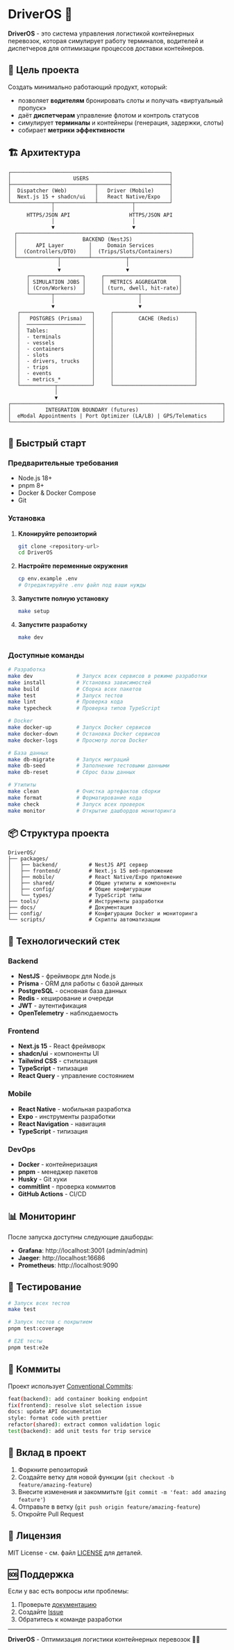 # DriverOS 🚛

**DriverOS** - это система управления логистикой контейнерных перевозок, которая симулирует работу терминалов, водителей и диспетчеров для оптимизации процессов доставки контейнеров.

## 🎯 Цель проекта

Создать минимально работающий продукт, который:
- позволяет **водителям** бронировать слоты и получать «виртуальный пропуск»
- даёт **диспетчерам** управление флотом и контроль статусов
- симулирует **терминалы** и контейнеры (генерация, задержки, слоты)
- собирает **метрики эффективности**

## 🏗️ Архитектура

```
┌───────────────────────────────────────────────────┐
│                    USERS                          │
├───────────────────────────┬───────────────────────┤
│  Dispatcher (Web)         │   Driver (Mobile)     │
│  Next.js 15 + shadcn/ui   │   React Native/Expo   │
└─────────────┬─────────────┴───────────┬───────────┘
              │                         │
      HTTPS/JSON API                   HTTPS/JSON API
              │                         │
              ▼                         ▼
  ┌────────────────────────────────────────────────────────┐
  │                     BACKEND (NestJS)                   │
  │      API Layer        │     Domain Services            │
  │  (Controllers/DTO)    │  (Trips/Slots/Containers)      │
  └─────────────┬─────────┴───────────┬────────────────────┘
                │                     │
                ▼                     ▼
      ┌─────────────────┐     ┌────────────────────────┐
      │ SIMULATION JOBS │     │  METRICS AGGREGATOR    │
      │ (Cron/Workers)  │     │ (turn, dwell, hit-rate)│
      └───────┬─────────┘     └───────────┬────────────┘
              │                           │
              ▼                           ▼
   ┌───────────────────────┐     ┌──────────────────────────┐
   │   POSTGRES (Prisma)   │     │        CACHE (Redis)     │
   │  ───────────────────  │     │                          │
   │  Tables:              │     │                          │
   │  - terminals          │     │                          │
   │  - vessels            │     │                          │
   │  - containers         │     │                          │
   │  - slots              │     │                          │
   │  - drivers, trucks    │     │                          │
   │  - trips              │     │                          │
   │  - events             │     │                          │
   │  - metrics_*          │     │                          │
   └───────────┬───────────┘     └──────────────────────────┘
               │
               ▼
┌────────────────────────────────────────────────────────────────────┐
│           INTEGRATION BOUNDARY (futures)                           │
│  eModal Appointments | Port Optimizer (LA/LB) | GPS/Telematics     │
└────────────────────────────────────────────────────────────────────┘
```

## 🚀 Быстрый старт

### Предварительные требования

- Node.js 18+ 
- pnpm 8+
- Docker & Docker Compose
- Git

### Установка

1. **Клонируйте репозиторий**
   ```bash
   git clone <repository-url>
   cd DriverOS
   ```

2. **Настройте переменные окружения**
   ```bash
   cp env.example .env
   # Отредактируйте .env файл под ваши нужды
   ```

3. **Запустите полную установку**
   ```bash
   make setup
   ```

4. **Запустите разработку**
   ```bash
   make dev
   ```

### Доступные команды

```bash
# Разработка
make dev              # Запуск всех сервисов в режиме разработки
make install          # Установка зависимостей
make build            # Сборка всех пакетов
make test             # Запуск тестов
make lint             # Проверка кода
make typecheck        # Проверка типов TypeScript

# Docker
make docker-up        # Запуск Docker сервисов
make docker-down      # Остановка Docker сервисов
make docker-logs      # Просмотр логов Docker

# База данных
make db-migrate       # Запуск миграций
make db-seed          # Заполнение тестовыми данными
make db-reset         # Сброс базы данных

# Утилиты
make clean            # Очистка артефактов сборки
make format           # Форматирование кода
make check            # Запуск всех проверок
make monitor          # Открытие дашбордов мониторинга
```

## 📦 Структура проекта

```
DriverOS/
├── packages/
│   ├── backend/          # NestJS API сервер
│   ├── frontend/         # Next.js 15 веб-приложение
│   ├── mobile/           # React Native/Expo приложение
│   ├── shared/           # Общие утилиты и компоненты
│   ├── config/           # Общие конфигурации
│   └── types/            # TypeScript типы
├── tools/                # Инструменты разработки
├── docs/                 # Документация
├── config/               # Конфигурации Docker и мониторинга
└── scripts/              # Скрипты автоматизации
```

## 🔧 Технологический стек

### Backend
- **NestJS** - фреймворк для Node.js
- **Prisma** - ORM для работы с базой данных
- **PostgreSQL** - основная база данных
- **Redis** - кеширование и очереди
- **JWT** - аутентификация
- **OpenTelemetry** - наблюдаемость

### Frontend
- **Next.js 15** - React фреймворк
- **shadcn/ui** - компоненты UI
- **Tailwind CSS** - стилизация
- **TypeScript** - типизация
- **React Query** - управление состоянием

### Mobile
- **React Native** - мобильная разработка
- **Expo** - инструменты разработки
- **React Navigation** - навигация
- **TypeScript** - типизация

### DevOps
- **Docker** - контейнеризация
- **pnpm** - менеджер пакетов
- **Husky** - Git хуки
- **commitlint** - проверка коммитов
- **GitHub Actions** - CI/CD

## 📊 Мониторинг

После запуска доступны следующие дашборды:

- **Grafana**: http://localhost:3001 (admin/admin)
- **Jaeger**: http://localhost:16686
- **Prometheus**: http://localhost:9090

## 🧪 Тестирование

```bash
# Запуск всех тестов
make test

# Запуск тестов с покрытием
pnpm test:coverage

# E2E тесты
pnpm test:e2e
```

## 📝 Коммиты

Проект использует [Conventional Commits](https://www.conventionalcommits.org/):

```bash
feat(backend): add container booking endpoint
fix(frontend): resolve slot selection issue
docs: update API documentation
style: format code with prettier
refactor(shared): extract common validation logic
test(backend): add unit tests for trip service
```

## 🤝 Вклад в проект

1. Форкните репозиторий
2. Создайте ветку для новой функции (`git checkout -b feature/amazing-feature`)
3. Внесите изменения и закоммитьте (`git commit -m 'feat: add amazing feature'`)
4. Отправьте в ветку (`git push origin feature/amazing-feature`)
5. Откройте Pull Request

## 📄 Лицензия

MIT License - см. файл [LICENSE](LICENSE) для деталей.

## 🆘 Поддержка

Если у вас есть вопросы или проблемы:

1. Проверьте [документацию](docs/)
2. Создайте [Issue](https://github.com/your-org/driveros/issues)
3. Обратитесь к команде разработки

---

**DriverOS** - Оптимизация логистики контейнерных перевозок 🚛✨
